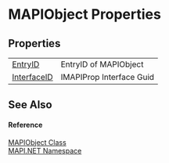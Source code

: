 # MAPIObject Properties




## Properties
<table>
<tr>
<td><a href="P_MAPI_NET_MAPIObject_EntryID.md">EntryID</a></td>
<td>EntryID of MAPIObject</td></tr>
<tr>
<td><a href="P_MAPI_NET_MAPIObject_InterfaceID.md">InterfaceID</a></td>
<td>IMAPIProp Interface Guid</td></tr>
</table>

## See Also


#### Reference
<a href="T_MAPI_NET_MAPIObject.md">MAPIObject Class</a>  
<a href="N_MAPI_NET.md">MAPI.NET Namespace</a>  
